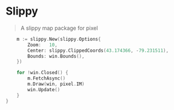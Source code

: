 # Slippy

> A slippy map package for pixel

``` go
	m := slippy.New(slippy.Options{
		Zoom:   10,
		Center: slippy.ClippedCoords(43.174366, -79.231511),
		Bounds: win.Bounds(),
	})

	for !win.Closed() {
		m.FetchAsync()
		m.Draw(win, pixel.IM)
		win.Update()
	}
}

```
